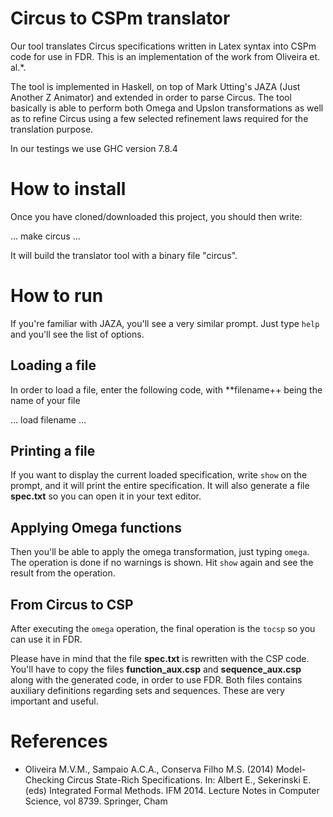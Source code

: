 # Circus to CSPm translator

Our tool translates Circus specifications written in Latex syntax into CSPm code for use in FDR. This is an implementation of the work from Oliveira et. al.*.

The tool is implemented in Haskell, on top of Mark Utting's JAZA (Just Another Z Animator) and extended in order to parse Circus. The tool basically is able to perform both Omega and Upslon transformations as well as to refine Circus using a few selected refinement laws required for the translation purpose.

In our testings we use GHC version 7.8.4


# How to install

Once you have cloned/downloaded this project, you should then write:

...
make circus
...

It will build the translator tool with a binary file "circus".

# How to run

If you're familiar with JAZA, you'll see a very similar prompt. Just type ``help`` and you'll see the list of options.

## Loading a file
In order to load a file, enter the following code, with **filename++ being the name of your file 

... 
load filename
...

## Printing a file
If you want to display the current loaded specification, write ``show`` on the prompt, and it will print the entire specification. It will also generate a file **spec.txt** so you can open it in your text editor.

## Applying Omega functions

Then you'll be able to apply the omega transformation, just typing ``omega``. The operation is done if no warnings is shown. Hit ``show`` again and see the result from the operation.

## From Circus to CSP

After executing the ``omega`` operation, the final operation is the ``tocsp`` so you can use it in FDR.

Please have in mind that the file **spec.txt** is rewritten with the CSP code. You'll have to copy the files **function_aux.csp** and **sequence_aux.csp** along with the generated code, in order to use FDR. Both files contains auxiliary definitions regarding sets and sequences. These are very important and useful. 


# References

* Oliveira M.V.M., Sampaio A.C.A., Conserva Filho M.S. (2014) Model-Checking Circus State-Rich Specifications. In: Albert E., Sekerinski E. (eds) Integrated Formal Methods. IFM 2014. Lecture Notes in Computer Science, vol 8739. Springer, Cham